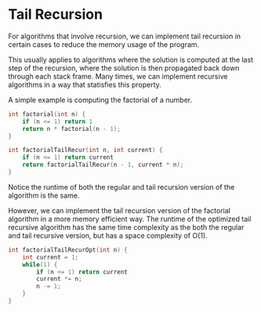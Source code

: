 # Tail Recursion

For algorithms that involve recursion, we can implement tail recursion in certain cases to reduce the memory usage of the program.

This usually applies to algorithms where the solution is computed at the last step of the recursion, where the solution is then propagated back down through each stack frame. Many times, we can implement recursive algorithms in a way that statisfies this property.

A simple example is computing the factorial of a number. 
```c
int factorial(int n) {
    if (n <= 1) return 1
    return n * factorial(n - 1);
}

int factorialTailRecur(int n, int current) {
    if (n <= 1) return current
    return factorialTailRecur(n - 1, current * n);
}
```

Notice the runtime of both the regular and tail recursion version of the algorithm is the same.

However, we can implement the tail recursion version of the factorial algorithm in a more memory efficient way. The runtime of the optimized tail recursive algorithm has the same time complexity as the both the regular and tail recursive version, but has a space complexity of O(1).

```c
int factorialTailRecurOpt(int n) {
    int current = 1;
    while(1) {
        if (n <= 1) return current
        current *= n;
        n -= 1;
    }
}
```

